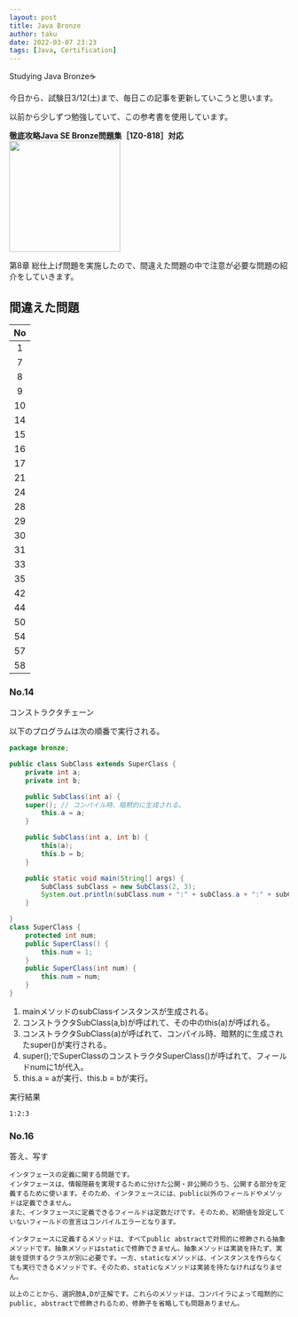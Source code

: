 ```yaml
---
layout: post
title: Java Bronze
author: taku
date: 2022-03-07 23:23
tags: [Java, Certification]
---
```


Studying Java Bronze☕

今日から、試験日3/12(土)まで、毎日この記事を更新していこうと思います。

以前から少しずつ勉強していて、この参考書を使用しています。


**徹底攻略Java SE Bronze問題集［1Z0-818］対応**
<img src="https://img.ips.co.jp/ij/19/1119101075/1119101075-520x.jpg" width="200px">

第8章 総仕上げ問題を実施したので、間違えた問題の中で注意が必要な問題の紹介をしていきます。

## 間違えた問題

|  No  |
| :--: |
|  1  |
|  7  |
|  8  |
|  9  |
|  10  |
|  14  |
|  15  |
|  16  |
|  17  |
|  21  |
|  24  |
|  28  |
|  29  |
|  30  |
|  31  |
|  33  |
|  35  |
|  42  |
|  44  |
|  50  |
|  54  |
|  57  |
|  58  |

### No.14

コンストラクタチェーン

以下のプログラムは次の順番で実行される。

```java
package bronze;

public class SubClass extends SuperClass {
	private int a;
	private int b;

	public SubClass(int a) {
    super(); // コンパイル時、暗黙的に生成される。
		this.a = a;
	}

	public SubClass(int a, int b) {
		this(a);
		this.b = b;
	}

	public static void main(String[] args) {
		SubClass subClass = new SubClass(2, 3);
		System.out.println(subClass.num + ":" + subClass.a + ":" + subClass.b);
	}

}
class SuperClass {
	protected int num;
	public SuperClass() {
		this.num = 1;
	}
	public SuperClass(int num) {
		this.num = num;
	}
}
```

1. mainメソッドのsubClassインスタンスが生成される。
2. コンストラクタSubClass(a,b)が呼ばれて、その中のthis(a)が呼ばれる。
3. コンストラクタSubClass(a)が呼ばれて、コンパイル時、暗黙的に生成されたsuper()が実行される。
4. super();でSuperClassのコンストラクタSuperClass()が呼ばれて、フィールドnumに1が代入。
5. this.a = aが実行、this.b = bが実行。


実行結果
```
1:2:3
```

### No.16

答え、写す

```
インタフェースの定義に関する問題です。
インタフェースは、情報隠蔽を実現するために分けた公開・非公開のうち、公開する部分を定義するために使います。そのため、インタフェースには、public以外のフィールドやメソッドは定義できません。
また、インタフェースに定義できるフィールドは定数だけです。そのため、初期値を設定していないフィールドの宣言はコンパイルエラーとなります。

インタフェースに定義するメソッドは、すべてpublic abstractで対照的に修飾される抽象メソッドです。抽象メソッドはstaticで修飾できません。抽象メソッドは実装を持たず、実装を提供するクラスが別に必要です。一方、staticなメソッドは、インスタンスを作らなくても実行できるメソッドです。そのため、staticなメソッドは実装を持たなければなりません。

以上のことから、選択肢A,Dが正解です。これらのメソッドは、コンパイラによって暗黙的にpublic, abstractで修飾されるため、修飾子を省略しても問題ありません。
```